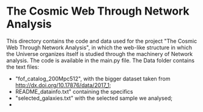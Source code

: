 # The Cosmic Web Through Network Analysis
This directory contains the code and data used for the project "The Cosmic Web Through Network Analysis", in which the web-like structure in which the Universe organizes itself is studied through the machinery of Network analysis.
The code is available in the main.py file. The Data folder contains the text files:
- "fof_catalog_200Mpc512", with the bigger dataset taken from http://dx.doi.org/10.17876/data/2017_1;
- README_datainfo.txt" containing the specifics 
- "selected_galaxies.txt" with the selected sample we analysed;
- 
